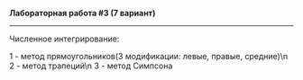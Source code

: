 __Лабораторная работа #3 (7 вариант)__
***
Численное интегрирование:

1 - метод прямоугольников(3 модификации: левые, правые, средние)\n
2 - метод трапеций\n
3 - метод Симпсона
